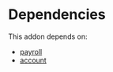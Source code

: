 # Dependencies

This addon depends on:

- [payroll](https://github.com/bringout/oca-payroll)
- [account](https://github.com/bringout/oca-ocb-accounting/tree/3bdbee2033c3989f108204c90af9cf1db37bf0a0/odoo-bringout-oca-ocb-account)
